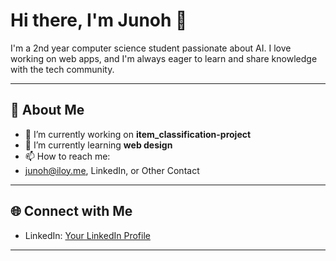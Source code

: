 # Hi there, I'm Junoh 👋

I'm a 2nd year computer science student passionate about AI. I love working on web apps, and I'm always eager to learn and share knowledge with the tech community.

---

## 🚀 About Me

- 🔭 I’m currently working on **item_classification-project**
- 🌱 I’m currently learning **web design**
- 📫 How to reach me:
-   junoh@iloy.me, LinkedIn, or Other Contact
---

## 🌐 Connect with Me

<!-- Add links to social media, blog, or portfolio -->
- LinkedIn: [Your LinkedIn Profile](https://www.linkedin.com/in/junoh-loy-a72928291/)

---

